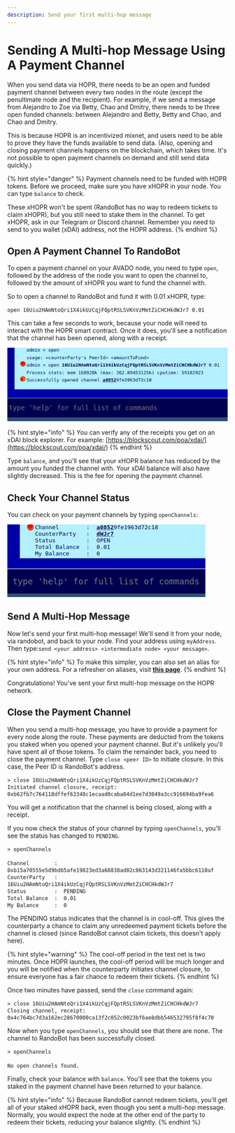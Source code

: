 ```yaml
---
description: Send your first multi-hop message
---
```


# Sending A Multi-hop Message Using A Payment Channel

When you send data via HOPR, there needs to be an open and funded payment channel between every two nodes in the route \(except the penultimate node and the recipient\). For example, if we send a message from Alejandro to Zoe via Betty, Chao and Dmitry, there needs to be three open funded channels: between Alejandro and Betty, Betty and Chao, and Chao and Dmitry.

This is because HOPR is an incentivized mixnet, and users need to be able to prove they have the funds available to send data. \(Also, opening and closing payment channels happens on the blockchain, which takes time. It's not possible to open payment channels on demand and still send data quickly.\)

{% hint style="danger" %}
Payment channels need to be funded with HOPR tokens. Before we proceed, make sure you have xHOPR in your node. You can type `balance` to check.

These xHOPR won't be spent \(RandoBot has no way to redeem tickets to claim xHOPR\), but you still need to stake them in the channel. To get xHOPR, ask in our Telegram or Discord channel. Remember you need to send to you wallet \(xDAI\) address, not the HOPR address.
{% endhint %}

## Open A Payment Channel To RandoBot

To open a payment channel on your AVADO node, you need to type `open`, followed by the address of the node you want to open the channel to, followed by the amount of xHOPR you want to fund the channel with.

So to open a channel to RandoBot and fund it with 0.01 xHOPR, type:

```text
open 16Uiu2HAmNtoQri1X4ikUzCqjFQptRSLSVKnVzMmtZiCHCHkdWJr7 0.01
```

This can take a few seconds to work, because your node will need to interact with the HOPR smart contract. Once it does, you'll see a notification that the channel has been opened, along with a receipt.

![Opening a channel to RandoBot](../.gitbook/assets/avado-channel-to-randobot%20%281%29%20%281%29%20%281%29%20%281%29%20%281%29%20%281%29%20%281%29.png)

{% hint style="info" %}
You can verify any of the receipts you get on an xDAI block explorer. For example: [https://blockscout.com/poa/xdai/](https://blockscout.com/poa/xdai/)
{% endhint %}

Type `balance`, and you'll see that your xHOPR balance has reduced by the amount you funded the channel with. Your xDAI balance will also have slightly decreased. This is the fee for opening the payment channel.

## Check Your Channel Status

You can check on your payment channels by typing `openChannels`:

![Currently open channels](../.gitbook/assets/avado-open-channels%20%281%29%20%281%29%20%281%29%20%281%29%20%281%29%20%281%29%20%281%29.png)

## Send A Multi-Hop Message

Now let's send your first multi-hop message! We'll send it from your node, via randobot, and back to your node. Find your address using `myAddress`. Then type:`send <your address> <intermediate node> <your message>`.

{% hint style="info" %}
To make this simpler, you can also set an alias for your own address. For a refresher on aliases, visit [**this page**](talking-with-randobot.md#step-3-set-an-alias).
{% endhint %}

Congratulations! You've sent your first multi-hop message on the HOPR network.

## Close the Payment Channel

When you send a multi-hop message, you have to provide a payment for every node along the route. These payments are deducted from the tokens you staked when you opened your payment channel. But it's unlikely you'll have spent all of those tokens. To claim the remainder back, you need to close the payment channel. Type `close <peer ID>` to initiate closure. In this case, the Peer ID is RandoBot's address.

```text
> close 16Uiu2HAmNtoQri1X4ikUzCqjFQptRSLSVKnVzMmtZiCHCHkdWJr7
Initiated channel closure, receipt: 0xb62fb7c764118dffef63348c1ecaad0caba84d1ee7d3049a3cc916694ba9fea6
```

You will get a notification that the channel is being closed, along with a receipt.

If you now check the status of your channel by typing `openChannels`, you'll see the status has changed to `PENDING`.

```text
> openChannels

Channel        :  0xb15a70555e5d9bd65afe19823ed3a68838ad02c863143d321146fa5bbc6110af
CounterParty   :  16Uiu2HAmNtoQri1X4ikUzCqjFQptRSLSVKnVzMmtZiCHCHkdWJr7
Status         :  PENDING
Total Balance  :  0.01
My Balance     :  0
```

The PENDING status indicates that the channel is in cool-off. This gives the counterparty a chance to claim any unredeemed payment tickets before the channel is closed \(since RandoBot cannot claim tickets, this doesn't apply here\).

{% hint style="warning" %}
The cool-off period in the test net is two minutes. Once HOPR launches, the cool-off period will be much longer and you will be notified when the counterparty initiates channel closure, to ensure everyone has a fair chance to redeem their tickets.
{% endhint %}

Once two minutes have passed, send the `close` command again:

```text
> close 16Uiu2HAmNtoQri1X4ikUzCqjFQptRSLSVKnVzMmtZiCHCHkdWJr7
Closing channel, receipt: 0x4c764bc7d3a162ec28670000ca13f2c052c0023bf6ae8dbb546532795f8f4c70
```

Now when you type `openChannels`, you should see that there are none. The channel to RandoBot has been successfully closed.

```text
> openChannels

No open channels found.
```

Finally, check your balance with `balance`. You'll see that the tokens you staked in the payment channel have been returned to your balance.

{% hint style="info" %}
Because RandoBot cannot redeem tickets, you'll get all of your staked xHOPR back, even though you sent a multi-hop message. Normally, you would expect the node at the other end of the party to redeem their tickets, reducing your balance slightly.
{% endhint %}
